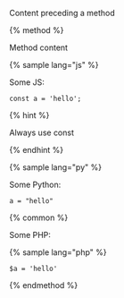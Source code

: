 Content preceding a method

{% method %}

Method content

{% sample lang="js" %}

Some JS:

```
const a = 'hello';
```

{% hint %}

Always use const

{% endhint %}

{% sample lang="py" %}

Some Python:

```
a = "hello"
```

{% common %}

Some PHP:

{% sample lang="php" %}

```
$a = 'hello'
```

{% endmethod %}
